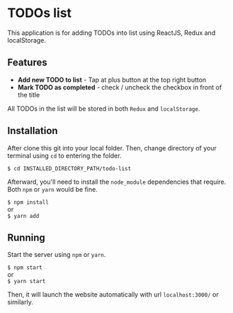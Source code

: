 # TODOs list

This application is for adding TODOs into list using ReactJS, Redux and localStorage.

## Features

* **Add new TODO to list** - Tap at plus button at the top right button
* **Mark TODO as completed** - check / uncheck the checkbox in front of the title

All TODOs in the list will be stored in both `Redux` and `localStorage`.

## Installation

After clone this git into your local folder. Then, change directory of your 
terminal using `cd` to entering the folder.

`$ cd INSTALLED_DIRECTORY_PATH/todo-list`

Afterward, you'll need to install the `node_module` dependencies that require.
Both `npm` or `yarn` would be fine.

`$ npm install` <br>
or <br>
`$ yarn add`

## Running

Start the server using `npm` or `yarn`.

`$ npm start`<br>
or<br>
`$ yarn start`

Then, it will launch the website automatically with url `localhost:3000/` or similarly.
